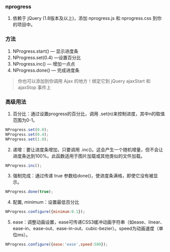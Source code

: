 ### nprogress

1. 依赖于 jQuery (1.8版本及以上)，添加 nprogress.js 和 nprogress.css 到你的项目中。

### 方法
1. NProgress.start() — 显示进度条
2. NProgress.set(0.4) —设置百分比
3. NProgress.inc() — 增加一点点
4. NProgress.done() — 完成进度条

> 你也可以添加到你调用 Ajax 的地方！绑定它到 jQuery ajaxStart 和 ajaxStop 事件上

### 高级用法

1. 百分比：通过设置progress的百分比，调用 .set(n)来控制进度，其中n的取值范围为0-1。
```js
NProgress.set(0.0);  
NProgress.set(0.4);
NProgress.set(1.0); 
```

2. 递增：要让进度条增加，只要调用 .inc()。这会产生一个随机增量，但不会让进度条达到100%。此函数适用于图片加载或其他类似的文件加载。
```js
NProgress.inc();
```
3. 强制完成：通过传递 true 参数给done()，使进度条满格，即使它没有被显示。
```js
NProgress.done(true);
```

4. 配置, minimum：设置最低百分比
```js
NProgress.configure({minimum:0.1});
```

5. ease：调整动画设置，ease可传递CSS3缓冲动画字符串（如ease、linear、ease-in、ease-out、ease-in-out、cubic-bezier）。speed为动画速度（单位ms）。
```js
NProgress.configure({ease:'ease',speed:500});
```
